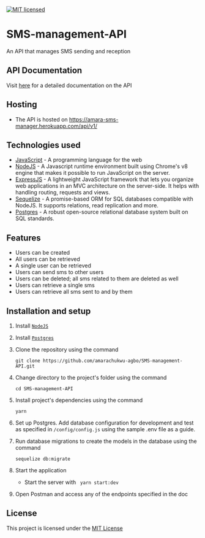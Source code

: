 [![MIT licensed](https://img.shields.io/badge/license-MIT-blue.svg)](https://raw.githubusercontent.com/hyperium/hyper/master/LICENSE)

# SMS-management-API
An API that manages SMS sending and reception

## API Documentation
Visit [here](https://documenter.getpostman.com/view/5174456/S1ETRwac) for a detailed documentation on the API

## Hosting
* The API is hosted on https://amara-sms-manager.herokuapp.com/api/v1/

## Technologies used
* [JavaScript](https://www.javascript.com/) - A programming language for the web
* [NodeJS](https://nodejs.org/en/) - A Javascript runtime environment built using Chrome's v8 engine that makes it possible to run JavaScript on the server.
* [ExpressJS](https://expressjs.com/) - A lightweight JavaScript framework that lets you organize web applications in an MVC architecture on the server-side. It helps with handling routing, requests and views.
* [Sequelize](http://docs.sequelizejs.com/) - A promise-based ORM for SQL databases compatible with NodeJS. It supports relations, read replication and more.
* [Postgres](https://www.postgresql.org/) - A robust open-source relational database system built on SQL standards.

## Features
* Users can be created
* All users can be retrieved
* A single user can be retrieved
* Users can send sms to other users
* Users can be deleted; all sms related to them are deleted as well
* Users can retrieve a single sms
* Users can retrieve all sms sent to and by them

## Installation and setup
1. Install [`NodeJS`](https://nodejs.org/en/download/)
2. Install [`Postgres`](https://www.postgresql.org/download/)
3. Clone the repository using the command
    ```
    git clone https://github.com/amarachukwu-agbo/SMS-management-API.git
    ```
4. Change directory to the project's folder using the command
    ```
    cd SMS-management-API
    ```
5. Install project's dependencies using the command
    ```
    yarn
    ```
6. Set up Postgres. Add database configuration for development and test as specified in `/config/config.js` using the sample .env file as a guide.

7. Run database migrations to create the models in the database using the command
    ```
    sequelize db:migrate
    ```
9. Start the application
    * Start the server with ```
    yarn start:dev```
10. Open Postman and access any of the endpoints specified in the doc

## License
This project is licensed under the [MIT License](https://github.com/amarachukwu-agbo/SMS-management-API/blob/develop/LICENSE)